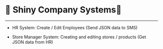 # 🍞 Shiny Company Systems🍞 
---------------------------------


* HR System: Create / Edit Employees (Send JSON data to SMS)


* Store Manager System: Creating and editing stores / products (Get JSON data from HR)

